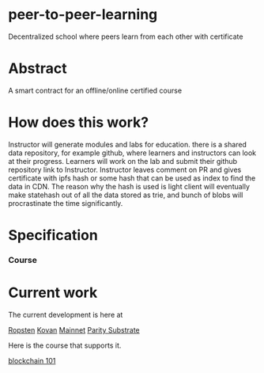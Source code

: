 # peer-to-peer-learning
Decentralized school where peers learn from each other with certificate


# Abstract

A smart contract for an offline/online certified course

# How does this work?

Instructor will generate modules and labs for education. there is a shared data repository, for example github, where learners and instructors can look at their progress. Learners will work on the lab and submit their github repository link to Instructor. Instructor leaves comment on PR and gives certificate with ipfs hash or some hash that can be used as index to find the data in CDN. The reason why the hash is used is light client will eventually make statehash out of all the data stored as trie, and bunch of blobs will procrastinate the time significantly.

# Specification

### Course




# Current work 

The current development is here at 

[Ropsten]() 
[Kovan]() 
[Mainnet]() 
[Parity Substrate]()  


Here is the course that supports it.

[blockchain 101]()
